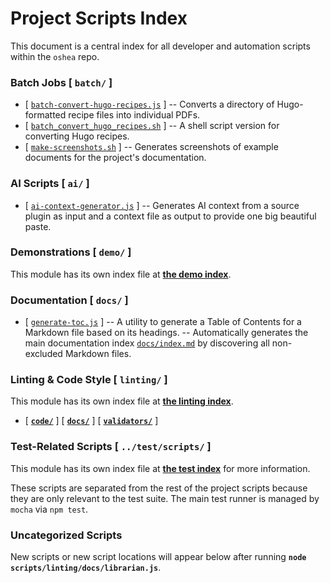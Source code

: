 # Project Scripts Index

This document is a central index for all developer and automation scripts within the `oshea` repo.

### Batch Jobs [ `batch/` ]

  - [ [`batch-convert-hugo-recipes.js`](batch/batch-convert-hugo-recipes.js) ]
    -- Converts a directory of Hugo-formatted recipe files into individual PDFs.
  - [ [`batch_convert_hugo_recipes.sh`](batch/batch_convert_hugo_recipes.sh) ]
    -- A shell script version for converting Hugo recipes.
  - [ [`make-screenshots.sh`](batch/make-screenshots.sh) ]
    -- Generates screenshots of example documents for the project's documentation.

### AI Scripts [ `ai/` ]

  - [ [`ai-context-generator.js`](ai/ai-context-generator.js) ]
    -- Generates AI context from a source plugin as input and a context file as output to provide one big beautiful paste.

### Demonstrations [ `demo/` ]

This module has its own index file at [**the demo index**](demo/index.md).

### Documentation [ `docs/` ]

  - [ [`generate-toc.js`](docs/generate-toc.js) ]
    -- A utility to generate a Table of Contents for a Markdown file based on its headings.
    -- Automatically generates the main documentation index [`docs/index.md`](../docs/index.md) by discovering all non-excluded Markdown files.

### Linting & Code Style [ `linting/` ]

This module has its own index file at [**the linting index**](linting/index.md).

- [ [**`code/`**](linting/code/) ]
  [ [**`docs/`**](linting/docs/) ]
  [ [**`validators/`**](linting/validators/) ]

### Test-Related Scripts [ `../test/scripts/` ]

This module has its own index file at [**the test index**](../test/index.md) for more information.

  These scripts are separated from the rest of the project scripts because they are only relevant to the test suite.
  The main test runner is managed by `mocha` via `npm test`.

### Uncategorized Scripts

New scripts or new script locations will appear below after running
**`node scripts/linting/docs/librarian.js`**.

<!-- uncategorized-start -->
<!-- uncategorized-end -->
